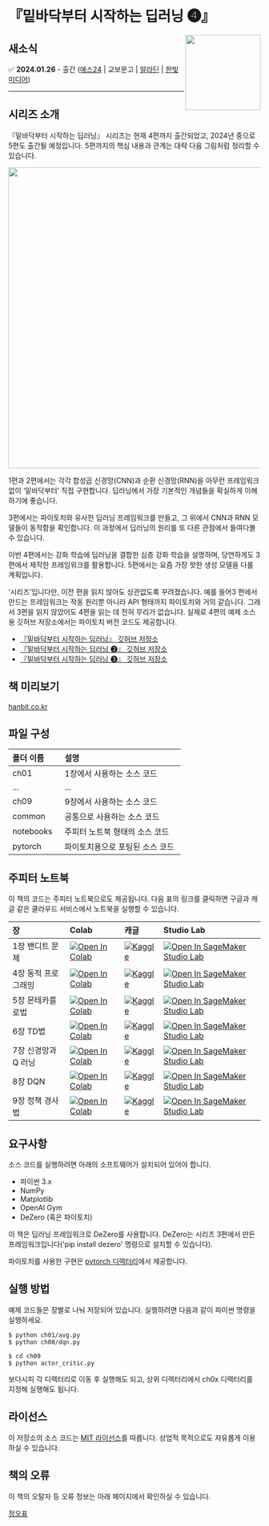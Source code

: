 # 『밑바닥부터 시작하는 딥러닝 ❹』

<a href="http://www.yes24.com/Product/Goods/72173703"><img src="https://github.com/WegraLee/deep-learning-from-scratch-4/blob/master/cover.jpeg" width="150" align=right></a>

## 새소식

:white_check_mark: **2024.01.26** - 출간 (<a href="http://www.yes24.com/Product/Goods/124640233">예스24</a> | 교보문고 | <a href="https://www.aladin.co.kr/shop/wproduct.aspx?ItemId=332558447">알라딘</a> | <a href="http://hanbit.co.kr/store/books/look.php?p_code=B6031814045">한빛미디어</a>)

---

## 시리즈 소개
『밑바닥부터 시작하는 딥러닝』 시리즈는 현재 4편까지 출간되었고, 2024년 중으로 5편도 출간될 예정입니다. 5편까지의 핵심 내용과 관계는 대략 다음 그림처럼 정리할 수 있습니다.

<img src="https://github.com/WegraLee/deep-learning-from-scratch-4/blob/master/series overview.png" width="600">

1편과 2편에서는 각각 합성곱 신경망(CNN)과 순환 신경망(RNN)을 아무런 프레임워크 없이 ‘밑바닥부터’ 직접 구현합니다. 딥러닝에서 가장 기본적인 개념들을 확실하게 이해하기에 좋습니다.

3편에서는 파이토치와 유사한 딥러닝 프레임워크를 만들고, 그 위에서 CNN과 RNN 모델들이 동작함을 확인합니다. 이 과정에서 딥러닝의 원리를 또 다른 관점에서 들여다볼 수 있습니다.

이번 4편에서는 강화 학습에 딥러닝을 결합한 심층 강화 학습을 설명하며, 당연하게도 3편에서 제작한 프레임워크를 활용합니다.
5편에서는 요즘 가장 핫한 생성 모델을 다룰 계획입니다.

‘시리즈’입니다만, 이전 편을 읽지 않아도 상관없도록 꾸려졌습니다. 예를 들어3 편에서 만드는 프레임워크는 작동 원리뿐 아니라 API 형태까지 파이토치와 거의 같습니다. 그래서 3편을 읽지 않았어도 4편을 읽는 데 전혀 무리가 없습니다. 실제로 4편의 예제 소스용 깃허브 저장소에서는 파이토치 버전 코드도 제공합니다.

* [『밑바닥부터 시작하는 딥러닝』 깃허브 저장소](https://github.com/WegraLee/deep-learning-from-scratch)
* [『밑바닥부터 시작하는 딥러닝 ❷』 깃허브 저장소](https://github.com/WegraLee/deep-learning-from-scratch-2)
* [『밑바닥부터 시작하는 딥러닝 ❸』 깃허브 저장소](https://github.com/WegraLee/deep-learning-from-scratch-3)

## 책 미리보기
[hanbit.co.kr](https://preview2.hanbit.co.kr/books/yyxd/#p=1)

## 파일 구성

|폴더 이름 |설명                         |
|:--        |:--                          |
|ch01       |1장에서 사용하는 소스 코드 |
|...        |...                          |
|ch09       |9장에서 사용하는 소스 코드    |
|common     |공통으로 사용하는 소스 코드   |
|notebooks  |주피터 노트북 형태의 소스 코드 |
|pytorch    |파이토치용으로 포팅된 소스 코드  |

## 주피터 노트북
이 책의 코드는 주피터 노트북으로도 제공됩니다. 다음 표의 링크를 클릭하면 구글과 캐글 같은 클라우드 서비스에서 노트북을 실행할 수 있습니다.

| 장 | Colab | 캐글 | Studio Lab |
| :--- | :--- | :--- | :--- |
| 1장 밴디트 문제| [![Open In Colab](https://colab.research.google.com/assets/colab-badge.svg)](https://colab.research.google.com/github/oreilly-japan/deep-learning-from-scratch-4/blob/master/notebooks/01_bandit.ipynb) | [![Kaggle](https://kaggle.com/static/images/open-in-kaggle.svg)](https://kaggle.com/kernels/welcome?src=https://github.com/oreilly-japan/deep-learning-from-scratch-4/blob/master/notebooks/01_bandit.ipynb) | [![Open In SageMaker Studio Lab](https://studiolab.sagemaker.aws/studiolab.svg)](https://studiolab.sagemaker.aws/import/github/oreilly-japan/deep-learning-from-scratch-4/blob/master/notebooks/01_bandit.ipynb) |
| 4장 동적 프로그래밍 | [![Open In Colab](https://colab.research.google.com/assets/colab-badge.svg)](https://colab.research.google.com/github/oreilly-japan/deep-learning-from-scratch-4/blob/master/notebooks/04_dynamic_programming.ipynb) | [![Kaggle](https://kaggle.com/static/images/open-in-kaggle.svg)](https://kaggle.com/kernels/welcome?src=https://github.com/oreilly-japan/deep-learning-from-scratch-4/blob/master/notebooks/04_dynamic_programming.ipynb) | [![Open In SageMaker Studio Lab](https://studiolab.sagemaker.aws/studiolab.svg)](https://studiolab.sagemaker.aws/import/github/oreilly-japan/deep-learning-from-scratch-4/blob/master/notebooks/04_dynamic_programming.ipynb) |
| 5장 몬테카를로법 | [![Open In Colab](https://colab.research.google.com/assets/colab-badge.svg)](https://colab.research.google.com/github/oreilly-japan/deep-learning-from-scratch-4/blob/master/notebooks/05_montecarlo.ipynb) | [![Kaggle](https://kaggle.com/static/images/open-in-kaggle.svg)](https://kaggle.com/kernels/welcome?src=https://github.com/oreilly-japan/deep-learning-from-scratch-4/blob/master/notebooks/05_montecarlo.ipynb) | [![Open In SageMaker Studio Lab](https://studiolab.sagemaker.aws/studiolab.svg)](https://studiolab.sagemaker.aws/import/github/oreilly-japan/deep-learning-from-scratch-4/blob/master/notebooks/05_montecarlo.ipynb) |
| 6장 TD법 | [![Open In Colab](https://colab.research.google.com/assets/colab-badge.svg)](https://colab.research.google.com/github/oreilly-japan/deep-learning-from-scratch-4/blob/master/notebooks/06_temporal_difference.ipynb) | [![Kaggle](https://kaggle.com/static/images/open-in-kaggle.svg)](https://kaggle.com/kernels/welcome?src=https://github.com/oreilly-japan/deep-learning-from-scratch-4/blob/master/notebooks/06_temporal_difference.ipynb) | [![Open In SageMaker Studio Lab](https://studiolab.sagemaker.aws/studiolab.svg)](https://studiolab.sagemaker.aws/import/github/oreilly-japan/deep-learning-from-scratch-4/blob/master/notebooks/06_temporal_difference.ipynb) |
| 7장 신경망과 Q 러닝 | [![Open In Colab](https://colab.research.google.com/assets/colab-badge.svg)](https://colab.research.google.com/github/oreilly-japan/deep-learning-from-scratch-4/blob/master/notebooks/07_neural_networks.ipynb) | [![Kaggle](https://kaggle.com/static/images/open-in-kaggle.svg)](https://kaggle.com/kernels/welcome?src=https://github.com/oreilly-japan/deep-learning-from-scratch-4/blob/master/notebooks/07_neural_networks.ipynb) | [![Open In SageMaker Studio Lab](https://studiolab.sagemaker.aws/studiolab.svg)](https://studiolab.sagemaker.aws/import/github/oreilly-japan/deep-learning-from-scratch-4/blob/master/notebooks/06_temporal_difference.ipynb) | [![Open In SageMaker Studio Lab](https://studiolab.sagemaker.aws/studiolab.svg)](https://studiolab.sagemaker.aws/import/github/oreilly-japan/deep-learning-from-scratch-4/blob/master/notebooks/07_neural_networks.ipynb) |
| 8장 DQN | [![Open In Colab](https://colab.research.google.com/assets/colab-badge.svg)](https://colab.research.google.com/github/oreilly-japan/deep-learning-from-scratch-4/blob/master/notebooks/08_dqn.ipynb) | [![Kaggle](https://kaggle.com/static/images/open-in-kaggle.svg)](https://kaggle.com/kernels/welcome?src=https://github.com/oreilly-japan/deep-learning-from-scratch-4/blob/master/notebooks/08_dqn.ipynb) | [![Open In SageMaker Studio Lab](https://studiolab.sagemaker.aws/studiolab.svg)](https://studiolab.sagemaker.aws/import/github/oreilly-japan/deep-learning-from-scratch-4/blob/master/notebooks/08_dqn.ipynb) |
| 9장 정책 경사법  | [![Open In Colab](https://colab.research.google.com/assets/colab-badge.svg)](https://colab.research.google.com/github/oreilly-japan/deep-learning-from-scratch-4/blob/master/notebooks/09_policy_gradient.ipynb) | [![Kaggle](https://kaggle.com/static/images/open-in-kaggle.svg)](https://kaggle.com/kernels/welcome?src=https://github.com/oreilly-japan/deep-learning-from-scratch-4/blob/master/notebooks/09_policy_gradient.ipynb) | [![Open In SageMaker Studio Lab](https://studiolab.sagemaker.aws/studiolab.svg)](https://studiolab.sagemaker.aws/import/github/oreilly-japan/deep-learning-from-scratch-4/blob/master/notebooks/09_policy_gradient.ipynb) |


## 요구사항
소스 코드를 실행하려면 아래의 소프트웨어가 설치되어 있어야 합니다.

* 파이썬 3.x
* NumPy
* Matplotlib
* OpenAI Gym
* DeZero (혹은 파이토치)
 
이 책은 딥러닝 프레임워크로 DeZero를 사용합니다. DeZero는 시리즈 3편에서 만든 프레임워크입니다('pip install dezero' 명령으로 설치할 수 있습니다).

파이토치를 사용한 구현은 [pytorch 디렉터리](https://github.com/WegraLee/deep-learning-from-scratch-4/tree/master/pytorch)에서 제공합니다.

## 실행 방법

예제 코드들은 장별로 나눠 저장되어 있습니다. 실행하려면 다음과 같이 파이썬 명령을 실행하세요.

```
$ python ch01/avg.py
$ python ch08/dqn.py

$ cd ch09
$ python actor_critic.py
```

보다시피 각 디렉터리로 이동 후 실행해도 되고, 상위 디렉터리에서 ch0x 디렉터리를 지정해 실행해도 됩니다.

## 라이선스

이 저장소의 소스 코드는 [MIT 라이선스](http://www.opensource.org/licenses/MIT)를 따릅니다.
상업적 목적으로도 자유롭게 이용하실 수 있습니다.


## 책의 오류

이 책의 오탈자 등 오류 정보는 아래 페이지에서 확인하실 수 있습니다.

[정오표](https://docs.google.com/document/d/1fsPVXyPF0gpmN57VV6k0uxMfWXUbiQCwno8vCTYpMc8/edit)
